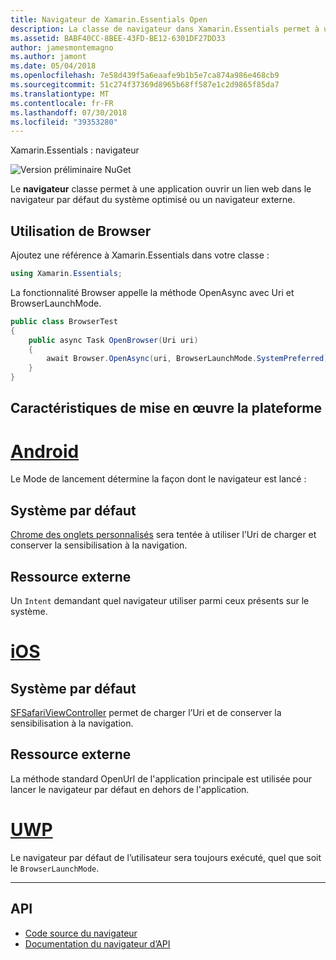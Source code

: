 ```yaml
---
title: Navigateur de Xamarin.Essentials Open
description: La classe de navigateur dans Xamarin.Essentials permet à une application ouvrir un lien web dans le navigateur par défaut du système optimisé ou un navigateur externe.
ms.assetid: BABF40CC-8BEE-43FD-BE12-6301DF27DD33
author: jamesmontemagno
ms.author: jamont
ms.date: 05/04/2018
ms.openlocfilehash: 7e58d439f5a6eaafe9b1b5e7ca874a986e468cb9
ms.sourcegitcommit: 51c274f37369d8965b68ff587e1c2d9865f85da7
ms.translationtype: MT
ms.contentlocale: fr-FR
ms.lasthandoff: 07/30/2018
ms.locfileid: "39353280"
---
```

<a name="xamarinessentials-browser"></a>Xamarin.Essentials : navigateur

![Version préliminaire NuGet](~/media/shared/pre-release.png)

Le **navigateur** classe permet à une application ouvrir un lien web dans le navigateur par défaut du système optimisé ou un navigateur externe.

## <a name="using-browser"></a>Utilisation de **Browser**

Ajoutez une référence à Xamarin.Essentials dans votre classe :

```csharp
using Xamarin.Essentials;
```

La fonctionnalité Browser appelle la méthode OpenAsync avec Uri et BrowserLaunchMode.

```csharp
public class BrowserTest
{
    public async Task OpenBrowser(Uri uri)
    {
        await Browser.OpenAsync(uri, BrowserLaunchMode.SystemPreferred);
    }
}
```

## <a name="platform-implementation-specifics"></a>Caractéristiques de mise en œuvre la plateforme

# <a name="androidtabandroid"></a>[Android](#tab/android)

Le Mode de lancement détermine la façon dont le navigateur est lancé :

## <a name="system-preferred"></a>Système par défaut

[Chrome des onglets personnalisés](https://developer.chrome.com/multidevice/android/customtabs) sera tentée à utiliser l’Uri de charger et conserver la sensibilisation à la navigation.

## <a name="external"></a>Ressource externe

Un `Intent` demandant quel navigateur utiliser parmi ceux présents sur le système.

# <a name="iostabios"></a>[iOS](#tab/ios)

## <a name="system-preferred"></a>Système par défaut

[SFSafariViewController](https://developer.xamarin.com/api/type/SafariServices.SFSafariViewController/) permet de charger l’Uri et de conserver la sensibilisation à la navigation.

## <a name="external"></a>Ressource externe

La méthode standard OpenUrl de l'application principale est utilisée pour lancer le navigateur par défaut en dehors de l'application.

# <a name="uwptabuwp"></a>[UWP](#tab/uwp)

Le navigateur par défaut de l’utilisateur sera toujours exécuté, quel que soit le `BrowserLaunchMode`.

--------------

## <a name="api"></a>API

- [Code source du navigateur](https://github.com/xamarin/Essentials/tree/master/Xamarin.Essentials/Browser)
- [Documentation du navigateur d’API](xref:Xamarin.Essentials.Browser)
